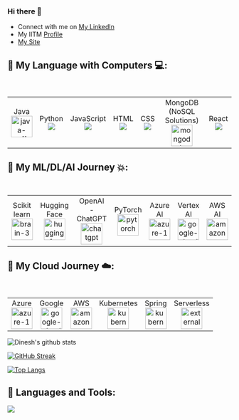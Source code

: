 ### Hi there 👋

<ul>
<li> Connect with me on <a href="https://www.linkedin.com/in/dinesh-kumar-sarangapani/">My LinkedIn</a> </li>
<li> My IITM <a href="https://app.onlinedegree.iitm.ac.in/student/21F1000560#">Profile</a> </li>
<li> <a href="http://dineshkumars.dev/">My Site</a></li>
</ul>

## 🚀 My Language with Computers :computer::
<p align="center"> 
<p><span>&nbsp;&nbsp;&nbsp;&nbsp;&nbsp;&nbsp;&nbsp;&nbsp;</span>
<table>
  <tbody>
    <tr>
      <td align="center">Java<br>
        <span align="center"><img width="48" height="48" src="https://img.icons8.com/fluency/48/java-coffee-cup-logo.png" alt="java-coffee-cup-logo"/></span>
      </td>
        <td align="center">Python<br>
        <span align="center"><img src="https://img.icons8.com/color/48/000000/python.png"/></span>
        </td>
      <td align="center">JavaScript<br>
        <span align="center"><img src="https://img.icons8.com/color/48/000000/javascript--v1.png"/></span>
      </td>
        <td align="center">HTML<br>
        <span align="center"><img src="https://img.icons8.com/color/48/000000/html-5.png"/></span>
      </td>
      <td align="center">CSS<br>
        <span align="center"><img src="https://img.icons8.com/color/48/000000/css3.png" /></span>
      </td>
      <td align="center">MongoDB (NoSQL Solutions)<br>
        <span align="center"><img width="48" height="48" src="https://img.icons8.com/color/48/mongodb.png" alt="mongodb"/></span>
      </td>
      <td align="center">React<br>
        <span align="center"><img src="https://img.icons8.com/bubbles/50/000000/react.png"/></span>
      </td>
    </tr>   
  </tbody>
</table>
</p>

## 🚀 My ML/DL/AI Journey :boom::

<p align="center"> 
<p><span>&nbsp;&nbsp;&nbsp;&nbsp;&nbsp;&nbsp;&nbsp;&nbsp;</span>
<table>
  <tbody>
    <tr>
      <td align="center">Scikit learn<br>
        <span align="center"><img width="48" height="48" src="https://scikit-learn.org/stable/_static/scikit-learn-logo-small.png" alt="brain-3"/></span>
      </td>
        <td align="center">Hugging Face<br>
        <span align="center"><img width="48" height="48" src="https://img.icons8.com/emoji/48/hugging-face.png" alt="hugging-face"/></span>
        </td>
      <td align="center">OpenAI - ChatGPT<br>
        <span align="center"><img width="48" height="48" src="https://img.icons8.com/stickers/100/chatgpt.png" alt="chatgpt"/></span>
      </td>
        <td align="center">PyTorch<br>
        <span align="center"><img width="48" height="48" src="https://img.icons8.com/arcade/64/pytorch.png" alt="pytorch"/></span>
      </td>
      <td align="center">Azure AI<br>
        <span align="center"><img width="48" height="48" src="https://img.icons8.com/fluency/48/azure-1.png" alt="azure-1"/></span>
      </td>
      <td align="center">Vertex AI<br>
        <span align="center"><img width="48" height="48" src="https://img.icons8.com/fluency/48/google-cloud.png" alt="google-cloud"/></span>
      </td>
      <td align="center">AWS AI<br>
        <span align="center"><img width="48" height="48" src="https://img.icons8.com/nolan/64/amazon-web-services.png" alt="amazon-web-services"/></span>
      </td>
    </tr>   
  </tbody>
</table>
</p>

## 🚀 My Cloud Journey :cloud::
<p align="center"> 
<p><span>&nbsp;&nbsp;&nbsp;&nbsp;&nbsp;&nbsp;&nbsp;&nbsp;</span>
<table>
  <tbody>
    <tr></tr>
      <td align="center">Azure<br>
        <span align="center"><img width="48" height="48" src="https://img.icons8.com/fluency/48/azure-1.png" alt="azure-1"/></span>
      </td>
      <td align="center">Google<br>
        <span align="center"><img width="48" height="48" src="https://img.icons8.com/fluency/48/google-cloud.png" alt="google-cloud"/></span>
      </td>
      <td align="center">AWS<br>
        <span align="center"><img width="48" height="48" src="https://img.icons8.com/nolan/64/amazon-web-services.png" alt="amazon-web-services"/></span>
      </td>
      <td align="center">Kubernetes<br>
        <span align="center"><img width="48" height="48" src="https://img.icons8.com/color/48/kubernetes.png" alt="kubernetes"/></span>
      </td>
      <td align="center">Spring<br>
        <span align="center"><img width="48" height="48" src="https://spring.io/img/logos/spring-initializr.svg" alt="kubernetes"/></span>
      </td>
    <td align="center">Serverless<br>
      <span align="center"><img width="48" height="48" src="https://img.icons8.com/external-soft-fill-juicy-fish/48/external-serverless-emerging-technology-soft-fill-soft-fill-juicy-fish.png" alt="external-serverless-emerging-technology-soft-fill-soft-fill-juicy-fish"/></span>
    </td>
    </tr>   
  </tbody>
</table>
</p>

![Dinesh's github stats](https://github-readme-stats.vercel.app/api?username=dineshkumarsarangapani&count_private=true&show_icons=true&theme=tokyonight&border_radius=20&include_all_commits=true]) 

[![GitHub Streak](https://github-readme-streak-stats.herokuapp.com?user=dineshkumarsarangapani&theme=dark)](https://git.io/streak-stats)

[![Top Langs](https://github-readme-stats.vercel.app/api/top-langs/?username=dineshkumarsarangapani&layout=compact&theme=vision-friendly-dark)](https://github.com/anuraghazra/github-readme-stats)

## 🚀 Languages and Tools:


![](https://komarev.com/ghpvc/?username=dineshkumarsarangapani&label=PROFILE+VIEWS)
